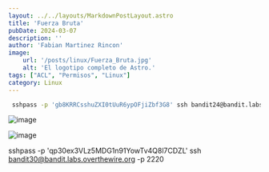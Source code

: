 ```yaml
---
layout: ../../layouts/MarkdownPostLayout.astro
title: 'Fuerza Bruta'
pubDate: 2024-03-07
description: ''
author: 'Fabian Martinez Rincon'
image:
    url: '/posts/linux/Fuerza_Bruta.jpg'
    alt: 'El logotipo completo de Astro.'
tags: ["ACL", "Permisos", "Linux"]
category: Linux
---
```


```bash
 sshpass -p 'gb8KRRCsshuZXI0tUuR6ypOFjiZbf3G8' ssh bandit24@bandit.labs.overthewire.org -p 2220
```

![image](https://github.com/user-attachments/assets/4e1aa720-9b94-4d36-91f4-26b8d9105e38)

![image](https://github.com/user-attachments/assets/d2a10c3b-8daa-42a1-8bf5-3f6d9493fa6f)

 sshpass -p 'qp30ex3VLz5MDG1n91YowTv4Q8l7CDZL' ssh bandit30@bandit.labs.overthewire.org -p 2220